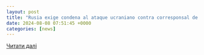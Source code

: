 ```yaml
---
layout: post
title: "Rusia exige condena al ataque ucraniano contra corresponsal de guerra - Noticias Prensa Latina"
date: 2024-08-08 07:51:45 +0000
categories: [news]
---
```


[Читати далі](https://www.prensa-latina.cu/2024/08/08/rusia-exige-condena-al-ataque-ucraniano-contra-corresponsal-de-guerra/)

